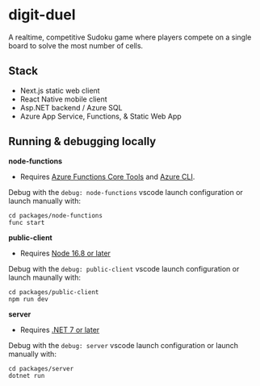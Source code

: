 # digit-duel

A realtime, competitive Sudoku game where players compete on a single board to solve the most number of cells.

## Stack

- Next.js static web client
- React Native mobile client
- Asp.NET backend / Azure SQL
- Azure App Service, Functions, & Static Web App

## Running & debugging locally

**node-functions**

- Requires [Azure Functions Core Tools](https://learn.microsoft.com/en-us/azure/azure-functions/functions-run-local?tabs=macos%2Cportal%2Cv2%2Cbash&pivots=programming-language-javascript#v2) and [Azure CLI](https://learn.microsoft.com/en-us/cli/azure/install-azure-cli).

Debug with the `debug: node-functions` vscode launch configuration or launch manually with:

```
cd packages/node-functions
func start
```

**public-client**

- Requires [Node 16.8 or later](https://nodejs.org/en)

Debug with the `debug: public-client` vscode launch configuration or launch maunally with:

```
cd packages/public-client
npm run dev
```

**server**

- Requires [.NET 7 or later](https://dotnet.microsoft.com/en-us/download/dotnet/7.0)

Debug with the `debug: server` vscode launch configuration or launch manually with:

```
cd packages/server
dotnet run
```
